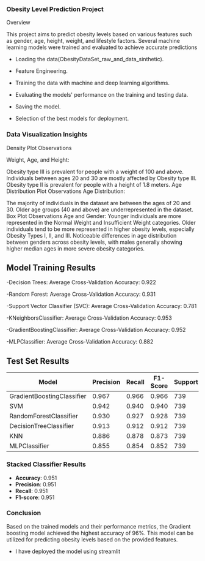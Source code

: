 ### Obesity Level Prediction Project

Overview

This project aims to predict obesity levels based on various features such as gender, age, height, weight, and lifestyle factors. Several machine learning models were trained and evaluated to achieve accurate predictions

- Loading the data(ObesityDataSet_raw_and_data_sinthetic).

- Feature Engineering.

- Training the data with machine and deep learning algorithms.

- Evaluating the models' performance on the training and testing data.

- Saving the model.

- Selection of the best models for deployment.

### Data Visualization Insights
Density Plot Observations

Weight, Age, and Height:

Obesity type III is prevalent for people with a weight of 100 and above.
Individuals between ages 20 and 30 are mostly affected by Obesity type III.
Obesity type II is prevalent for people with a height of 1.8 meters.
Age Distribution Plot Observations
Age Distribution:

The majority of individuals in the dataset are between the ages of 20 and 30.
Older age groups (40 and above) are underrepresented in the dataset.
Box Plot Observations
Age and Gender:
Younger individuals are more represented in the Normal Weight and Insufficient Weight categories.
Older individuals tend to be more represented in higher obesity levels, especially Obesity Types I, II, and III.
Noticeable differences in age distribution between genders across obesity levels, with males generally showing higher median ages in more severe obesity categories.

## Model Training Results
-Decision Trees:
Average Cross-Validation Accuracy: 0.922

-Random Forest:
Average Cross-Validation Accuracy: 0.931

-Support Vector Classifier (SVC):
Average Cross-Validation Accuracy: 0.781

-KNeighborsClassifier:
Average Cross-Validation Accuracy: 0.953

-GradientBoostingClassifier:
Average Cross-Validation Accuracy: 0.952

-MLPClassifier:
Average Cross-Validation Accuracy: 0.882

## Test Set Results

| Model                      | Precision | Recall  | F1-Score | Support | Accuracy |
|----------------------------|-----------|---------|----------|---------|----------|
| GradientBoostingClassifier | 0.967     | 0.966   | 0.966    | 739     | 0.966    |
| SVM                        | 0.942     | 0.940   | 0.940    | 739     | 0.940    |
| RandomForestClassifier     | 0.930     | 0.927   | 0.928    | 739     | 0.927    |
| DecisionTreeClassifier     | 0.913     | 0.912   | 0.912    | 739     | 0.912    |
| KNN                        | 0.886     | 0.878   | 0.873    | 739     | 0.878    |
| MLPClassifier              | 0.855     | 0.854   | 0.852    | 739     | 0.854    |

### Stacked Classifier Results
- **Accuracy**: 0.951
- **Precision**: 0.951
- **Recall**: 0.951
- **F1-score**: 0.951 
### Conclusion
Based on the trained models and their performance metrics, the Gradient boosting model achieved the highest accuracy of 96%. This model can be utilized for predicting obesity levels based on the provided features.

- I have deployed the model using streamlit
